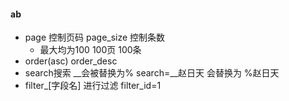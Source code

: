 #### ab

* page 控制页码 page_size 控制条数
    * 最大均为100 100页 100条
* order(asc) order_desc
* search搜索 __会被替换为% search=__赵日天 会替换为 %赵日天
* filter_[字段名] 进行过滤 filter_id=1
